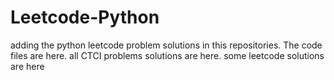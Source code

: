 # Leetcode-Python
adding the python leetcode problem solutions in this repositories. 
The code files are here.
all CTCI problems solutions are here.
some leetcode solutions are here

























































































































































































































































































































































